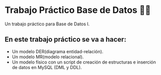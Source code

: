 # Trabajo Práctico Base de Datos 👨‍💻

Un trabajo práctico para Base de Datos I.

## En este trabajo práctico se va a hacer:
* Un modelo DER(diagrama entidad-relación).
* Un modelo MR(modelo relacional).
* Un modelo físico con un script de creación de estructuras e inserción de datos en MySQL (DML y DDL).
